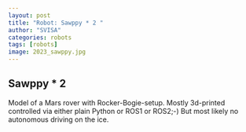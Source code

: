 ```yaml
---
layout: post
title: "Robot: Sawppy * 2 "
author: "SVISA"
categories: robots
tags: [robots]
image: 2023_sawppy.jpg
---
```


## Sawppy * 2

Model of a Mars rover with Rocker-Bogie-setup. Mostly 3d-printed controlled via either plain Python or ROS1 or ROS2;-) But most likely no autonomous driving on the ice.


